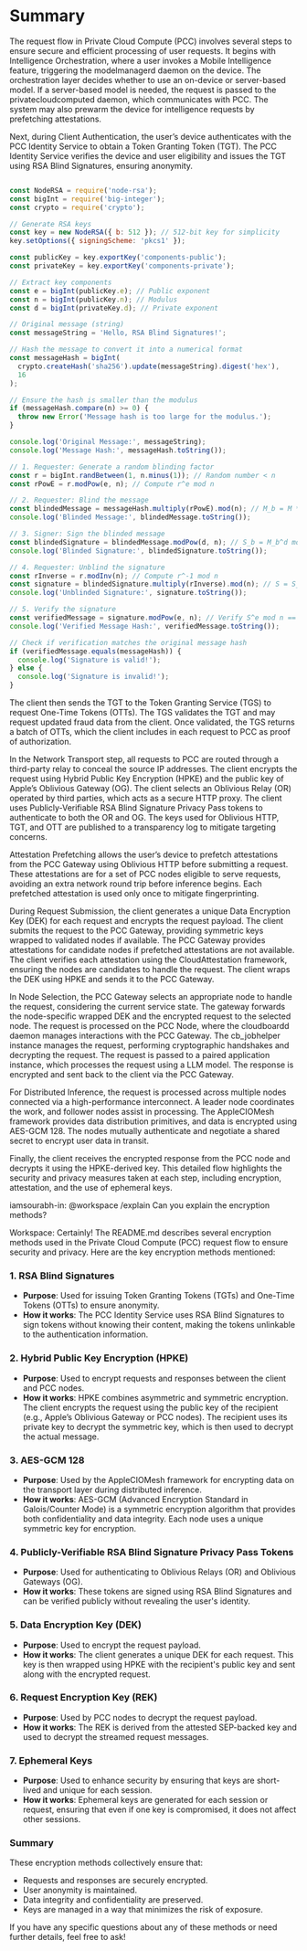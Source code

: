
# Summary 

The request flow in Private Cloud Compute (PCC) involves several steps to ensure secure and efficient processing of user requests. It begins with Intelligence Orchestration, where a user invokes a Mobile Intelligence feature, triggering the modelmanagerd daemon on the device. The orchestration layer decides whether to use an on-device or server-based model. If a server-based model is needed, the request is passed to the privatecloudcomputed daemon, which communicates with PCC. The system may also prewarm the device for intelligence requests by prefetching attestations.

Next, during Client Authentication, the user’s device authenticates with the PCC Identity Service to obtain a Token Granting Token (TGT). The PCC Identity Service verifies the device and user eligibility and issues the TGT using RSA Blind Signatures, ensuring anonymity. 

```js

const NodeRSA = require('node-rsa');
const bigInt = require('big-integer');
const crypto = require('crypto');

// Generate RSA keys
const key = new NodeRSA({ b: 512 }); // 512-bit key for simplicity
key.setOptions({ signingScheme: 'pkcs1' });

const publicKey = key.exportKey('components-public');
const privateKey = key.exportKey('components-private');

// Extract key components
const e = bigInt(publicKey.e); // Public exponent
const n = bigInt(publicKey.n); // Modulus
const d = bigInt(privateKey.d); // Private exponent

// Original message (string)
const messageString = 'Hello, RSA Blind Signatures!';

// Hash the message to convert it into a numerical format
const messageHash = bigInt(
  crypto.createHash('sha256').update(messageString).digest('hex'),
  16
);

// Ensure the hash is smaller than the modulus
if (messageHash.compare(n) >= 0) {
  throw new Error('Message hash is too large for the modulus.');
}

console.log('Original Message:', messageString);
console.log('Message Hash:', messageHash.toString());

// 1. Requester: Generate a random blinding factor
const r = bigInt.randBetween(1, n.minus(1)); // Random number < n
const rPowE = r.modPow(e, n); // Compute r^e mod n

// 2. Requester: Blind the message
const blindedMessage = messageHash.multiply(rPowE).mod(n); // M_b = M * r^e mod n
console.log('Blinded Message:', blindedMessage.toString());

// 3. Signer: Sign the blinded message
const blindedSignature = blindedMessage.modPow(d, n); // S_b = M_b^d mod n
console.log('Blinded Signature:', blindedSignature.toString());

// 4. Requester: Unblind the signature
const rInverse = r.modInv(n); // Compute r^-1 mod n
const signature = blindedSignature.multiply(rInverse).mod(n); // S = S_b * r^-1 mod n
console.log('Unblinded Signature:', signature.toString());

// 5. Verify the signature
const verifiedMessage = signature.modPow(e, n); // Verify S^e mod n == M
console.log('Verified Message Hash:', verifiedMessage.toString());

// Check if verification matches the original message hash
if (verifiedMessage.equals(messageHash)) {
  console.log('Signature is valid!');
} else {
  console.log('Signature is invalid!');
}


```


The client then sends the TGT to the Token Granting Service (TGS) to request One-Time Tokens (OTTs). The TGS validates the TGT and may request updated fraud data from the client. Once validated, the TGS returns a batch of OTTs, which the client includes in each request to PCC as proof of authorization.

In the Network Transport step, all requests to PCC are routed through a third-party relay to conceal the source IP addresses. The client encrypts the request using Hybrid Public Key Encryption (HPKE) and the public key of Apple’s Oblivious Gateway (OG). The client selects an Oblivious Relay (OR) operated by third parties, which acts as a secure HTTP proxy. The client uses Publicly-Verifiable RSA Blind Signature Privacy Pass tokens to authenticate to both the OR and OG. The keys used for Oblivious HTTP, TGT, and OTT are published to a transparency log to mitigate targeting concerns.

Attestation Prefetching allows the user’s device to prefetch attestations from the PCC Gateway using Oblivious HTTP before submitting a request. These attestations are for a set of PCC nodes eligible to serve requests, avoiding an extra network round trip before inference begins. Each prefetched attestation is used only once to mitigate fingerprinting.

During Request Submission, the client generates a unique Data Encryption Key (DEK) for each request and encrypts the request payload. The client submits the request to the PCC Gateway, providing symmetric keys wrapped to validated nodes if available. The PCC Gateway provides attestations for candidate nodes if prefetched attestations are not available. The client verifies each attestation using the CloudAttestation framework, ensuring the nodes are candidates to handle the request. The client wraps the DEK using HPKE and sends it to the PCC Gateway.

In Node Selection, the PCC Gateway selects an appropriate node to handle the request, considering the current service state. The gateway forwards the node-specific wrapped DEK and the encrypted request to the selected node. The request is processed on the PCC Node, where the cloudboardd daemon manages interactions with the PCC Gateway. The cb_jobhelper instance manages the request, performing cryptographic handshakes and decrypting the request. The request is passed to a paired application instance, which processes the request using a LLM model. The response is encrypted and sent back to the client via the PCC Gateway.

For Distributed Inference, the request is processed across multiple nodes connected via a high-performance interconnect. A leader node coordinates the work, and follower nodes assist in processing. The AppleCIOMesh framework provides data distribution primitives, and data is encrypted using AES-GCM 128. The nodes mutually authenticate and negotiate a shared secret to encrypt user data in transit.

Finally, the client receives the encrypted response from the PCC node and decrypts it using the HPKE-derived key. This detailed flow highlights the security and privacy measures taken at each step, including encryption, attestation, and the use of ephemeral keys.

iamsourabh-in: @workspace /explain Can you explain the encryption methods?

Workspace: Certainly! The README.md describes several encryption methods used in the Private Cloud Compute (PCC) request flow to ensure security and privacy. Here are the key encryption methods mentioned:

### 1. RSA Blind Signatures
- **Purpose**: Used for issuing Token Granting Tokens (TGTs) and One-Time Tokens (OTTs) to ensure anonymity.
- **How it works**: The PCC Identity Service uses RSA Blind Signatures to sign tokens without knowing their content, making the tokens unlinkable to the authentication information.

### 2. Hybrid Public Key Encryption (HPKE)
- **Purpose**: Used to encrypt requests and responses between the client and PCC nodes.
- **How it works**: HPKE combines asymmetric and symmetric encryption. The client encrypts the request using the public key of the recipient (e.g., Apple’s Oblivious Gateway or PCC nodes). The recipient uses its private key to decrypt the symmetric key, which is then used to decrypt the actual message.

### 3. AES-GCM 128
- **Purpose**: Used by the AppleCIOMesh framework for encrypting data on the transport layer during distributed inference.
- **How it works**: AES-GCM (Advanced Encryption Standard in Galois/Counter Mode) is a symmetric encryption algorithm that provides both confidentiality and data integrity. Each node uses a unique symmetric key for encryption.

### 4. Publicly-Verifiable RSA Blind Signature Privacy Pass Tokens
- **Purpose**: Used for authenticating to Oblivious Relays (OR) and Oblivious Gateways (OG).
- **How it works**: These tokens are signed using RSA Blind Signatures and can be verified publicly without revealing the user's identity.

### 5. Data Encryption Key (DEK)
- **Purpose**: Used to encrypt the request payload.
- **How it works**: The client generates a unique DEK for each request. This key is then wrapped using HPKE with the recipient's public key and sent along with the encrypted request.

### 6. Request Encryption Key (REK)
- **Purpose**: Used by PCC nodes to decrypt the request payload.
- **How it works**: The REK is derived from the attested SEP-backed key and used to decrypt the streamed request messages.

### 7. Ephemeral Keys
- **Purpose**: Used to enhance security by ensuring that keys are short-lived and unique for each session.
- **How it works**: Ephemeral keys are generated for each session or request, ensuring that even if one key is compromised, it does not affect other sessions.

### Summary
These encryption methods collectively ensure that:
- Requests and responses are securely encrypted.
- User anonymity is maintained.
- Data integrity and confidentiality are preserved.
- Keys are managed in a way that minimizes the risk of exposure.

If you have any specific questions about any of these methods or need further details, feel free to ask!